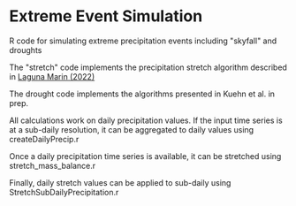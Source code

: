 # Extreme Event Simulation
R code for simulating extreme precipitation events including "skyfall" and droughts

The "stretch" code implements the precipitation stretch algorithm described in [Laguna Marin (2022)](https://stud.epsilon.slu.se/18471/3/Laguna-Marin-c-20230119.pdf)

The drought code implements the algorithms presented in Kuehn et al. in prep.

All calculations work on daily precipitation values. If the input time series is at a sub-daily resolution, it can be aggregated to daily values using createDailyPrecip.r

Once a daily precipitation time series is available, it can be stretched using stretch_mass_balance.r

Finally, daily stretch values can be applied to sub-daily using StretchSubDailyPrecipitation.r



